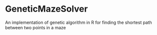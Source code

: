 # GeneticMazeSolver
An implementation of genetic algorithm in R for finding the shortest path between two points in a maze
